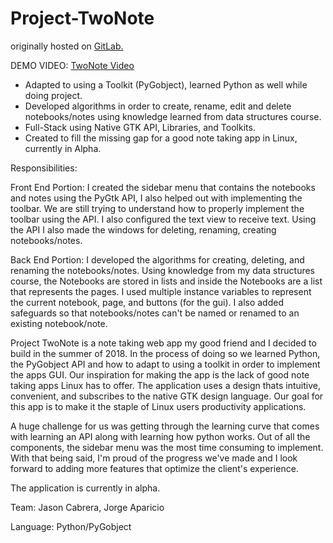 # Project-TwoNote
originally hosted on <a href = "https://gitlab.com/jorge.aparicio/TwoNote"> GitLab. </a>

DEMO VIDEO: <a href="https://www.youtube.com/watch?v=GVmKS1qHUqY"> TwoNote Video </a>

- Adapted to using a Toolkit (PyGobject), learned Python as well while doing project. 
- Developed algorithms in order to create, rename, edit and delete notebooks/notes using knowledge learned from data structures course.  
- Full-Stack using Native GTK API, Libraries, and Toolkits.
- Created to fill the missing gap for a good note taking app in Linux, currently in Alpha. 

Responsibilities:

Front End Portion: I created the sidebar menu that contains the notebooks and notes using the PyGtk API, I also helped out with implementing the toolbar. We are still trying to understand how to properly implement the toolbar using the API. I also configured the text view to receive text. Using the API I also made the windows for deleting, renaming, creating notebooks/notes.

Back End Portion: I developed the algorithms for creating, deleting, and renaming the notebooks/notes. Using knowledge from my data structures course, the Notebooks are stored in lists and inside the Notebooks are a list that represents the pages. I used multiple instance variables to represent the current notebook, page, and buttons (for the gui). I also added safeguards so that notebooks/notes can't be named or renamed to an existing notebook/note.


Project TwoNote is a note taking web app my good friend and I decided to build in the summer of 2018. In the process of doing so we learned Python, the PyGobject API and how to adapt to using a toolkit in order to implement the apps GUI. Our inspiration for making the app is the lack of good note taking apps Linux has to offer. The application uses a design thats intuitive, convenient, and subscribes to the native GTK design language. Our goal for this app is to make it the staple of Linux users productivity applications.

A huge challenge for us was getting through the learning curve that comes with learning an API along with learning how python works. Out of all the components, the sidebar menu was the most time consuming to implement. With that being said, I'm proud of the progress we've made and I look forward to adding more features that optimize the client's experience.

The application is currently in alpha.



Team: Jason Cabrera, Jorge Aparicio

Language: Python/PyGobject

